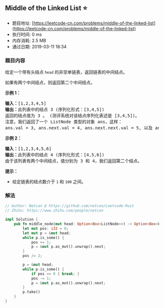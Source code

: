## Middle of the Linked List :star:
- 题目地址: [https://leetcode-cn.com/problems/middle-of-the-linked-list](https://leetcode-cn.com/problems/middle-of-the-linked-list)
- 执行时间: 0 ms 
- 内存消耗: 2.5 MB
- 通过日期: 2019-03-11 18:34

### 题目内容
<p>给定一个带有头结点 <code>head</code> 的非空单链表，返回链表的中间结点。</p>

<p>如果有两个中间结点，则返回第二个中间结点。</p>



<p><strong>示例 1：</strong></p>

<pre><strong>输入：</strong>[1,2,3,4,5]
<strong>输出：</strong>此列表中的结点 3 (序列化形式：[3,4,5])
返回的结点值为 3 。 (测评系统对该结点序列化表述是 [3,4,5])。
注意，我们返回了一个 ListNode 类型的对象 ans，这样：
ans.val = 3, ans.next.val = 4, ans.next.next.val = 5, 以及 ans.next.next.next = NULL.
</pre>

<p><strong>示例 2：</strong></p>

<pre><strong>输入：</strong>[1,2,3,4,5,6]
<strong>输出：</strong>此列表中的结点 4 (序列化形式：[4,5,6])
由于该列表有两个中间结点，值分别为 3 和 4，我们返回第二个结点。
</pre>



<p><strong>提示：</strong></p>

<ul>
	<li>给定链表的结点数介于 <code>1</code> 和 <code>100</code> 之间。</li>
</ul>


### 解法
```rust
// Author: Netcan @ https://github.com/netcan/Leetcode-Rust
// Zhihu: https://www.zhihu.com/people/netcan

impl Solution {
    pub fn middle_node(mut head: Option<Box<ListNode>>) -> Option<Box<ListNode>> {
        let mut pos: i32 = 0;
        let mut p = &mut head;
        while p.is_some() {
            pos += 1;
            p = &mut p.as_mut().unwrap().next;
        }
        pos /= 2;

        p = &mut head;
        while p.is_some() {
            if pos <= 0 { break; }
            pos -= 1;
            p = &mut p.as_mut().unwrap().next;
        }
        p.take()
    }
}


```
